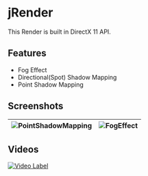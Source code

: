 # jRender
This Render is built in DirectX 11 API.

## Features
- Fog Effect
- Directional(Spot) Shadow Mapping
- Point Shadow Mapping

## Screenshots
![PointShadowMapping](https://github.com/JungsikOh/jRender/assets/165359228/81a20ec3-41a5-48ef-8b98-bc5b33aadb30)| ![FogEffect](https://github.com/JungsikOh/jRender/assets/165359228/d250647d-953a-4e87-95d8-131945592035)
---|---|

## Videos
[![Video Label](http://img.youtube.com/vi/mwT6GEQeyAE/0.jpg)](https://www.youtube.com/watch?v=mwT6GEQeyAE&ab_channel=KoalaJung)
